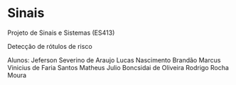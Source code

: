 # Sinais
Projeto de Sinais e Sistemas (ES413)

Detecção de rótulos de risco

Alunos: 
  Jeferson Severino de Araujo
  Lucas Nascimento Brandão
  Marcus Vinicius de Faria Santos
  Matheus Julio Boncsidai de Oliveira
  Rodrigo Rocha Moura
